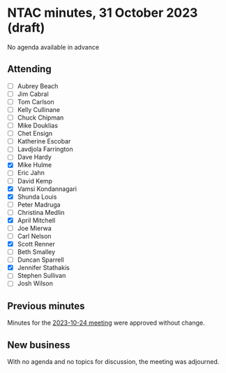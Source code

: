 # NTAC minutes, 31 October 2023 (draft)

No agenda available in advance

## Attending

- [ ] Aubrey Beach
- [ ] Jim Cabral
- [ ] Tom Carlson
- [ ] Kelly Cullinane
- [ ] Chuck Chipman
- [ ] Mike Douklias
- [ ] Chet Ensign
- [ ] Katherine Escobar
- [ ] Lavdjola Farrington
- [ ] Dave Hardy
- [x] Mike Hulme
- [ ] Eric Jahn
- [ ] David Kemp
- [x] Vamsi Kondannagari
- [x] Shunda Louis
- [ ] Peter Madruga
- [ ] Christina Medlin
- [x] April Mitchell
- [ ] Joe Mierwa
- [ ] Carl Nelson
- [x] Scott Renner
- [ ] Beth Smalley
- [ ] Duncan Sparrell
- [x] Jennifer Stathakis
- [ ] Stephen Sullivan
- [ ] Josh Wilson

## Previous minutes

Minutes for the [2023-10-24 meeting](2023-10-24-minutes.md) were approved without change.

## New business

With no agenda and no topics for discussion, the meeting was adjourned.



